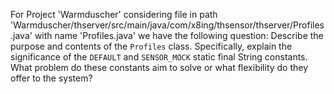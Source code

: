 For Project 'Warmduscher' considering file in path 'Warmduscher/thserver/src/main/java/com/x8ing/thsensor/thserver/Profiles.java' with name 'Profiles.java' we have the following question:
Describe the purpose and contents of the `Profiles` class. Specifically, explain the significance of the `DEFAULT` and `SENSOR_MOCK` static final String constants. What problem do these constants aim to solve or what flexibility do they offer to the system?